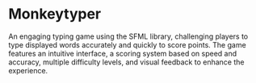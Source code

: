 # Monkeytyper
An engaging typing game using the SFML library, challenging players to type displayed words accurately and quickly to score points. The game features an intuitive interface, a scoring system based on speed and accuracy, multiple difficulty levels, and visual feedback to enhance the experience. 
